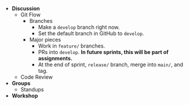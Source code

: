 
* **Discussion**
    * Git Flow
        * Branches
            * Make a `develop` branch right now.
            * Set the default branch in GitHub to `develop`.
        * Major pieces
            * Work in `feature/` branches.
            * PRs into `develop`. **In future sprints, this will be part of assignments.**
            * At the end of sprint, `release/` branch, merge into `main/`, and tag.
    * Code Review
* **Groups**
    * Standups
* **Workshop**
